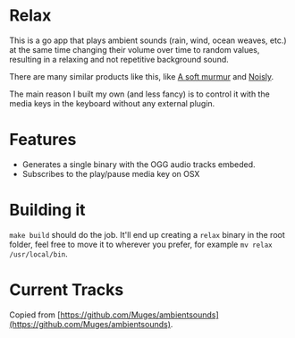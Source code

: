 # Relax

This is a go app that plays ambient sounds (rain, wind, ocean weaves, etc.) at the same time changing their volume over time to random values, resulting in a relaxing and not repetitive background sound.

There are many similar products like this, like [A soft murmur](https://asoftmurmur.com/) and [Noisly](https://www.noisli.com/).

The main reason I built my own (and less fancy) is to control it with the media keys in the keyboard without any external plugin.

# Features

- Generates a single binary with the OGG audio tracks embeded.
- Subscribes to the play/pause media key on OSX

# Building it

`make build` should do the job. It'll end up creating a `relax` binary in the root folder, feel free to move it to wherever you prefer, for example `mv relax /usr/local/bin`.

# Current Tracks

Copied from [https://github.com/Muges/ambientsounds](https://github.com/Muges/ambientsounds).
